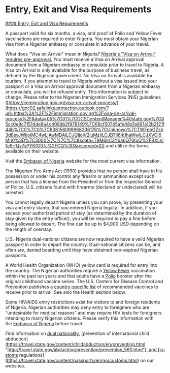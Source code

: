 # Entry, Exit and Visa Requirements

[#### Entry, Exit and Visa Requirements](javascript:void(0); "Entry, Exit and Visa Requirements")

A passport valid for six months, a visa, and proof of Polio and Yellow Fever vaccinations are required to enter Nigeria. You must obtain your Nigerian visa from a Nigerian embassy or consulate in advance of your travel.

What does "Visa on Arrival" mean in Nigeria? [Nigeria's "Visa on Arrival" requires pre-approval.](https://immigration.gov.ng/visa-on-arrival-process/) You must receive a Visa on Arrival approval document from a Nigerian embassy or consulate prior to travel to Nigeria. A Visa on Arrival is only available for the purpose of business travel, as defined by the Nigerian government. No Visa on Arrival is available for tourism. If you attempt to travel to Nigeria without a visa issued into your passport or a Visa on Arrival approval document from a Nigerian embassy or consulate, you will be refused entry. This information is subject to change. Please refer to the Nigerian Immigration Services (NIS) guidelines ([https://immigration.gov.ng/visa-on-arrival-process/](https://gcc02.safelinks.protection.outlook.com/?url=https%3A%2F%2Fimmigration.gov.ng%2Fvisa-on-arrival-process%2F&data=05%7C01%7COCSContentManager%40state.gov%7C85cc0e9c71514de8a4c408db2f978149%7C66cf50745afe48d1a691a12b2121f44b%7C0%7C0%7C638156099968336176%7CUnknown%7CTWFpbGZsb3d8eyJWIjoiMC4wLjAwMDAiLCJQIjoiV2luMzIiLCJBTiI6Ik1haWwiLCJXVCI6Mn0%3D%7C3000%7C%7C%7C&sdata=T9M6kC3Yba6Q76tuQ%2FBXLVi1e9rfQv7sPYKfG07J%2FCQ%3D&reserved=0)) and utilize the forms available on their website.

Visit the [Embassy of Nigeria](http://www.nigeriaembassyusa.org/) website for the most current visa information.

The Nigerian Fire Arms Act (1990) provides that no person shall have in his possession or under his control any firearm or ammunition except such person that has a license from the President or from the Inspector General of Police. U.S. citizens found with firearms (declared or undeclared) will be arrested.

You cannot legally depart Nigeria unless you can prove, by presenting your visa and entry stamp, that you entered Nigeria legally.  In addition, if you exceed your authorized period of stay (as determined by the duration of stay given by the entry officer), you will be required to pay a fine before being allowed to depart. The fine can be up to $4,000 USD depending on the length of overstay.

U.S.-Nigeria dual-national citizens are now required to have a valid Nigerian passport in order to depart the country. Dual-national citizens can be, and often are, denied boarding until they have obtained non-expired Nigerian passports.

A World Health Organization (WHO) yellow card is required for entry into the country. The Nigerian authorities require a [Yellow Fever](https://wwwnc.cdc.gov/travel/notices/alert/yellow-fever-nigeria) vaccination within the past ten years and that adults have a [Polio](https://wwwnc.cdc.gov/travel/notices/alert/polio-africa) booster after the original childhood vaccine series. The U.S. Centers for Disease Control and Prevention publishes a [country-specific list](https://wwwnc.cdc.gov/travel/destinations/traveler/none/nigeria) of recommended vaccines to receive prior to arrival. See also the Health section below.

Some HIV/AIDS entry restrictions exist for visitors to and foreign residents of Nigeria. Nigerian authorities may deny entry to foreigners who are “undesirable for medical reasons” and may require HIV tests for foreigners intending to marry Nigerian citizens. Please verify this information with the [Embassy of Nigeria](http://www.nigeriaembassyusa.org/) before travel.

Find information on [dual nationality](https://travel.state.gov/content/travel/en/international-travel/before-you-go/travelers-with-special-considerations/Dual-Nationality-Travelers.html "http://travel.state.gov/travel/cis_pa_tw/cis/cis_1753.html"), [prevention of international child abduction](https://travel.state.gov/content/childabduction/en/preventing.html "http://travel.state.gov/abduction/prevention/prevention_560.html"), and [customs regulations](https://travel.state.gov/content/passports/en/go/customs.html) on our websites.